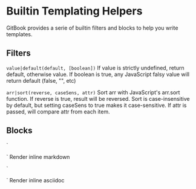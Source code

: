 # Builtin Templating Helpers

GitBook provides a serie of builtin filters and blocks to help you write templates.

## Filters

`value|default(default, [boolean])` If value is strictly undefined, return default, otherwise value. If boolean is true, any JavaScript falsy value will return default \(false, "", etc\)

`arr|sort(reverse, caseSens, attr)` Sort arr with JavaScript's arr.sort function. If reverse is true, result will be reversed. Sort is case-insensitive by default, but setting caseSens to true makes it case-sensitive. If attr is passed, will compare attr from each item.

## Blocks

\`

\` Render inline markdown

\`

\` Render inline asciidoc

